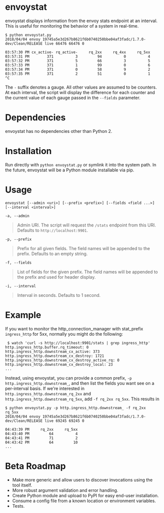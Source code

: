 # envoystat

envoystat displays information from the envoy stats endpoint at an interval. This is useful for
monitoring the behavior of a system in real-time.

```
$ python envoystat.py 
2018/04/04 envoy 19745a5e3d267b8621f6b0740250bbe04af3fadc/1.7.0-dev/Clean/RELEASE live 66476 66476 0

03:57:30 PM cx_active- rq_active-     rq_2xx     rq_4xx     rq_5xx
03:57:31 PM        371          3         94          0          4
03:57:32 PM        371          5         66          3          5
03:57:33 PM        371          1         99          0          6
03:57:34 PM        371          0         58          9          2
03:57:35 PM        371          2         51          0          1
^C
```

The `-` suffix denotes a gauge. All other values are assumed to be counters. At each interval, the
script will display the difference for each counter and the current value of each gauge passed in
the `--fields` parameter.

# Dependencies

envoystat has no dependencies other than Python 2.

# Installation

Run directly with `python envoystat.py` or symlink it into the system path. In the future, envoystat
will be a Python module installable via pip.
  
# Usage

`envoystat [--admin <uri>] [--prefix <prefix>] [--fields <field ...>] [--interval <interval>]`

`-a, --admin`
> Admin URI. The script will request the `/stats` endpoint from this URI. Defaults to `http://localhost:9901`.

`-p, --prefix`
> Prefix for all given fields. The field names will be appended to the prefix. Defaults to an empty string.

`-f, --fields`
> List of fields for the given prefix. The field names will be appended to the prefix and used for header display.

`-i, --interval`
> Interval in seconds. Defaults to 1 second.


# Example
If you want to monitor the http_connection_manager with stat_prefix `ingress_http` for 5xx,
normally you might do the following:

```
 $ watch 'curl -s http://localhost:9901/stats | grep ingress_http'
http.ingress_http.buffer.rq_timeout: 0
http.ingress_http.downstream_cx_active: 373
http.ingress_http.downstream_cx_destroy: 1721
http.ingress_http.downstream_cx_destroy_active_rq: 0
http.ingress_http.downstream_cx_destroy_local: 23
...
```

Instead, using envoystat, you can provide a common prefix, `-p http.ingress_http.downstream_`, and
then list the fields you want see on a per-interval basis. If we're interested in
`http.ingress_http.downstream_rq_2xx` and `http.ingress_http.downstream_rq_5xx`, add
`-f rq_2xx rq_5xx`. This results in

```
$ python envoystat.py -p http.ingress_http.downstream_ -f rq_2xx rq_5xx
2018/04/04 envoy 19745a5e3d267b8621f6b0740250bbe04af3fadc/1.7.0-dev/Clean/RELEASE live 69245 69245 0

04:43:39 PM     rq_2xx     rq_5xx
04:43:40 PM         64          4
04:43:41 PM         71          2
04:43:42 PM         64         10
...
```

# Beta Roadmap

* Make more generic and allow users to discover invocations using the tool itself.
* More robust argument validation and error handling.
* Create Python module and upload to PyPI for easy end-user installation.
* Consume a config file from a known location or environment variables.
* Tests.
